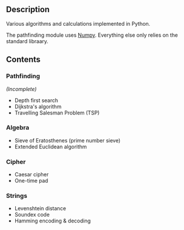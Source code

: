 ## Description

Various algorithms and calculations implemented in Python.

The pathfinding module uses [Numpy](https://numpy.org/). Everything else only relies on the standard libraary.

## Contents

### Pathfinding
*(Incomplete)*

- Depth first search
- Dijkstra's algorithm
- Travelling Salesman Problem (TSP)

### Algebra

- Sieve of Eratosthenes (prime number sieve)
- Extended Euclidean algorithm

### Cipher

- Caesar cipher
- One-time pad

### Strings

- Levenshtein distance
- Soundex code
- Hamming encoding & decoding
